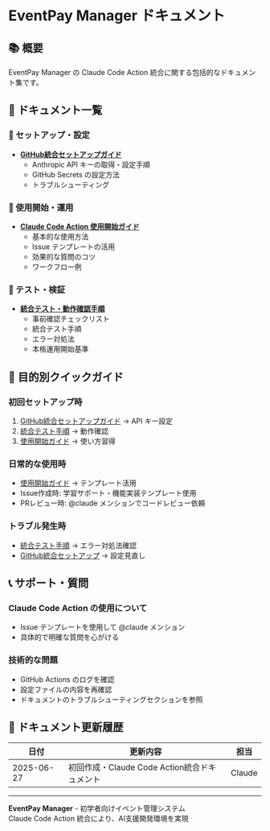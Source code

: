 # EventPay Manager ドキュメント

## 📚 概要
EventPay Manager の Claude Code Action 統合に関する包括的なドキュメント集です。

## 📖 ドキュメント一覧

### 🔧 セットアップ・設定
- **[GitHub統合セットアップガイド](./GITHUB_INTEGRATION.md)**
  - Anthropic API キーの取得・設定手順
  - GitHub Secrets の設定方法
  - トラブルシューティング

### 🚀 使用開始・運用
- **[Claude Code Action 使用開始ガイド](./CLAUDE_USAGE_GUIDE.md)**
  - 基本的な使用方法
  - Issue テンプレートの活用
  - 効果的な質問のコツ
  - ワークフロー例

### 🧪 テスト・検証
- **[統合テスト・動作確認手順](./INTEGRATION_TEST.md)**
  - 事前確認チェックリスト
  - 統合テスト手順
  - エラー対処法
  - 本格運用開始基準

## 🎯 目的別クイックガイド

### 初回セットアップ時
1. [GitHub統合セットアップガイド](./GITHUB_INTEGRATION.md) → API キー設定
2. [統合テスト手順](./INTEGRATION_TEST.md) → 動作確認
3. [使用開始ガイド](./CLAUDE_USAGE_GUIDE.md) → 使い方習得

### 日常的な使用時
- [使用開始ガイド](./CLAUDE_USAGE_GUIDE.md) → テンプレート活用
- Issue作成時: 学習サポート・機能実装テンプレート使用
- PRレビュー時: @claude メンションでコードレビュー依頼

### トラブル発生時
- [統合テスト手順](./INTEGRATION_TEST.md) → エラー対処法確認
- [GitHub統合セットアップ](./GITHUB_INTEGRATION.md) → 設定見直し

## 📞 サポート・質問

### Claude Code Action の使用について
- Issue テンプレートを使用して @claude メンション
- 具体的で明確な質問を心がける

### 技術的な問題
- GitHub Actions のログを確認
- 設定ファイルの内容を再確認
- ドキュメントのトラブルシューティングセクションを参照

## 🔄 ドキュメント更新履歴

| 日付 | 更新内容 | 担当 |
|------|----------|------|
| 2025-06-27 | 初回作成・Claude Code Action統合ドキュメント | Claude |

---

**EventPay Manager** - 初学者向けイベント管理システム  
Claude Code Action 統合により、AI支援開発環境を実現